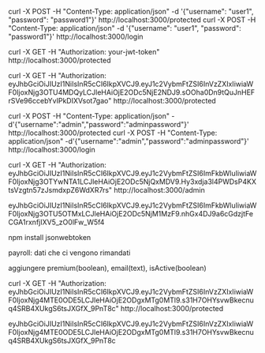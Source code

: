 curl -X POST -H "Content-Type: application/json" -d '{"username": "user1", "password": "password1"}' http://localhost:3000/protected
curl -X POST -H "Content-Type: application/json" -d '{"username": "user1", "password": "password1"}' http://localhost:3000/login


curl -X GET -H "Authorization: your-jwt-token" http://localhost:3000/protected

curl -X GET -H "Authorization: eyJhbGciOiJIUzI1NiIsInR5cCI6IkpXVCJ9.eyJ1c2VybmFtZSI6InVzZXIxIiwiaWF0IjoxNjg3OTU4MDQyLCJleHAiOjE2ODc5NjE2NDJ9.sOOha0Dn9tQuJnHEFrSVe96ccebYvIPkDIXVsot7gao" http://localhost:3000/protected

curl -X POST -H "Content-Type: application/json" -d'{"username":"admin","password":"adminpassword"}' http://localhost:3000/protected
curl -X POST -H "Content-Type: application/json" -d'{"username":"admin","password":"adminpassword"}' http://localhost:3000/login

curl -X GET -H "Authorization: eyJhbGciOiJIUzI1NiIsInR5cCI6IkpXVCJ9.eyJ1c2VybmFtZSI6ImFkbWluIiwiaWF0IjoxNjg3OTYwNTA1LCJleHAiOjE2ODc5NjQxMDV9.Hy3xdja3l4PWDsP4KXtsVzgtn57zJsmdxpZ6WdXR7rs" http://localhost:3000/admin


eyJhbGciOiJIUzI1NiIsInR5cCI6IkpXVCJ9.eyJ1c2VybmFtZSI6ImFkbWluIiwiaWF0IjoxNjg3OTU5OTMxLCJleHAiOjE2ODc5NjM1MzF9.nhGx4DJ9a6cGdzjtFeCGA1rxnfjIXV5_zO0lFw_W5f4



npm install jsonwebtoken


payroll: dati che ci vengono rimandati


aggiungere premium(boolean), email(text), isActive(boolean)


curl -X GET -H "Authorization: eyJhbGciOiJIUzI1NiIsInR5cCI6IkpXVCJ9.eyJ1c2VybmFtZSI6InVzZXIxIiwiaWF0IjoxNjg4MTE0ODE5LCJleHAiOjE2ODgxMTg0MTl9.s31H7OHYsvwBkecnuq4SRB4XUkgS6tsJXGfX_9PnT8c" http://localhost:3000/protected


eyJhbGciOiJIUzI1NiIsInR5cCI6IkpXVCJ9.eyJ1c2VybmFtZSI6InVzZXIxIiwiaWF0IjoxNjg4MTE0ODE5LCJleHAiOjE2ODgxMTg0MTl9.s31H7OHYsvwBkecnuq4SRB4XUkgS6tsJXGfX_9PnT8c